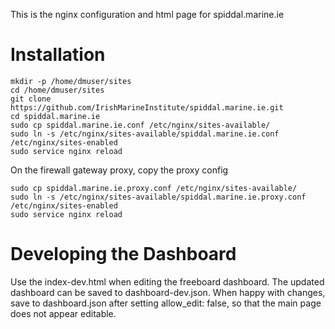 This is the nginx configuration and html page for spiddal.marine.ie

Installation
============

    mkdir -p /home/dmuser/sites
    cd /home/dmuser/sites
    git clone https://github.com/IrishMarineInstitute/spiddal.marine.ie.git
    cd spiddal.marine.ie
    sudo cp spiddal.marine.ie.conf /etc/nginx/sites-available/
    sudo ln -s /etc/nginx/sites-available/spiddal.marine.ie.conf /etc/nginx/sites-enabled
    sudo service nginx reload

On the firewall gateway proxy, copy the proxy config

    sudo cp spiddal.marine.ie.proxy.conf /etc/nginx/sites-available/
    sudo ln -s /etc/nginx/sites-available/spiddal.marine.ie.proxy.conf /etc/nginx/sites-enabled
    sudo service nginx reload

Developing the Dashboard
========================
Use the index-dev.html when editing the freeboard dashboard. The updated dashboard can be saved to dashboard-dev.json.
When happy with changes, save to dashboard.json after setting allow_edit: false, so that the main page
does not appear editable.


